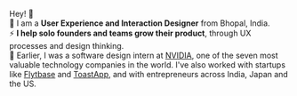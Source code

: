 Hey! 👋 </b> <br>
👨 I am a <b>User Experience and Interaction Designer</b> from Bhopal, India. <br>
⚡ <b>I help solo founders and teams grow their product</b>, through UX processes and design thinking. <br>
💪 Earlier, I was a software design intern at <a href="https://www.nvidia.com/">NVIDIA</a>, one of the seven most valuable technology companies in the world. I've also worked with startups like <a href=https://flytbase.com>Flytbase</a> and <a href="https://toastapp.co/">ToastApp</a>, and with entrepreneurs across India, Japan and the US.
        
